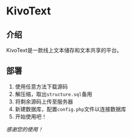 # KivoText

## 介绍

KivoText是一款线上文本储存和文本共享的平台。

## 部署

1. 使用任意方法下载源码
2. 解压缩，取出`structure.sql`备用
3. 将剩余源码上传至服务器
4. 新建数据库，配置`config.php`文件以连接数据库
5. 开始使用吧！

_感谢您的使用！_